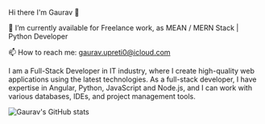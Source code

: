 Hi there I'm Gaurav 👋

🔭 I’m currently available for Freelance work, as MEAN / MERN Stack | Python Developer

📫 How to reach me: gaurav.upreti0@icloud.com

I am a Full-Stack Developer in IT industry, where I create high-quality web applications using the latest technologies. As a full-stack developer, I have expertise in Angular, Python, JavaScript and Node.js, and I can work with various databases, IDEs, and project management tools.

![Gaurav's GitHub stats](https://github-readme-stats.vercel.app/api?username=gauravupreti0&theme=transparent&show_icons=true)
